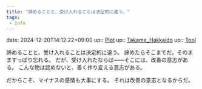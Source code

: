 ```yaml
---
title: "諦めることと、受け入れることは決定的に違う。"
tags:
 - Info
---
```


date: 2024-12-20T14:12:22+09:00
up:: [Plot](Bar/Novel/Chaos/Plot.md)
up:: [Takame_Hakkaido](Bar/Novel/Nacaria/Takame_Hakkaido.md)
up:: [Tool](../Bar/Novel/Topics/Tool.md)

諦めることと、受け入れることは決定的に違う。
諦めたらそこまでだ。そのまますっぱり忘れる。
だが、受け入れたならば――そこには、改善の意志がある。
こんな物は認めないと、善く作り変える意志がある。

だからこそ、マイナスの感情も大事にする。
それは改善の意志となるからだ。

